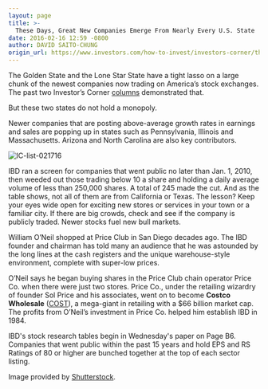 ```yaml
---
layout: page
title: >-
  These Days, Great New Companies Emerge From Nearly Every U.S. State
date: 2016-02-16 12:59 -0800
author: DAVID SAITO-CHUNG
origin_url: https://www.investors.com/how-to-invest/investors-corner/these-days-great-new-companies-emerge-from-virtually-every-u-s-state/
---
```


The Golden State and the Lone Star State have a tight lasso on a large chunk of the newest companies now trading on America’s stock exchanges. The past two Investor’s Corner [columns](https://www.investors.com/how-to-invest/investors-corner/california-leads-nation-in-tech-lifesciences-ipos/) demonstrated that.

But these two states do not hold a monopoly.

Newer companies that are posting above-average growth rates in earnings and sales are popping up in states such as Pennsylvania, Illinois and Massachusetts. Arizona and North Carolina are also key contributors.

![IC-list-021716](https://www.investors.com/wp-content/uploads/2016/02/IC-list-021716.jpg)

IBD ran a screen for companies that went public no later than Jan. 1, 2010, then weeded out those trading below 10 a share and holding a daily average volume of less than 250,000 shares. A total of 245 made the cut. And as the table shows, not all of them are from California or Texas. The lesson? Keep your eyes wide open for exciting new stores or services in your town or a familiar city. If there are big crowds, check and see if the company is publicly traded. Newer stocks fuel new bull markets.

William O’Neil shopped at Price Club in San Diego decades ago. The IBD founder and chairman has told many an audience that he was astounded by the long lines at the cash registers and the unique warehouse-style environment, complete with super-low prices.

O’Neil says he began buying shares in the Price Club chain operator Price Co. when there were just two stores. Price Co., under the retailing wizardry of founder Sol Price and his associates, went on to become **Costco Wholesale** ([COST](https://research.investors.com/quote.aspx?symbol=COST)), a mega-giant in retailing with a \$66 billion market cap. The profits from O’Neil’s investment in Price Co. helped him establish IBD in 1984.

IBD's stock research tables begin in Wednesday's paper on Page B6. Companies that went public within the past 15 years and hold EPS and RS Ratings of 80 or higher are bunched together at the top of each sector listing.

Image provided by [Shutterstock](http://www.shutterstock.com).
